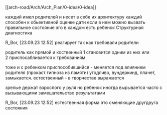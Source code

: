 [[arch-road/Arch/Arch_Plan/0-idea/0-idea]]

каждий имел родителей и несет в себе их архитектуру
каждий способен к обьективной оценке дати если в нем можно вызвать правильное состояние эго
в каждом есть ребенок
Структурная диагностика

R_Bor, [23.09.23 12:52]
реагирует так как требовали родители

родитель как прямой и коственный 
1 становится одним из них или  
2 приспосабливается к требованиям

тоже и с ребенком
приспособившийся - меняется под влиянием родителя (прокаст гипноза из памяти) угодливо, вундеркинд, плачет, замыкается.
естественный - в творчестве выражается

зрелые держат взрослого у руля но ребенок иногда вырывается часто с вызывающими замешательство результатами

R_Bor, [23.09.23 12:52]
естественная форма это сменяющие другдруга состояния